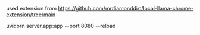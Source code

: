 
used extension from https://github.com/mrdiamonddirt/local-llama-chrome-extension/tree/main


uvicorn server.app:app --port 8080 --reload
